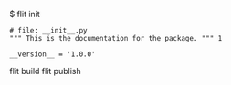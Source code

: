 $ flit init

```
# file: __init__.py
""" This is the documentation for the package. """ 1

__version__ = '1.0.0'
```

flit build
flit publish

